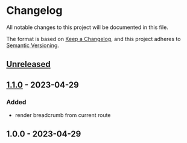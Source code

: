 # Changelog

All notable changes to this project will be documented in this file.

The format is based on [Keep a Changelog](https://keepachangelog.com/en/1.0.0/),
and this project adheres to [Semantic Versioning](https://semver.org/spec/v2.0.0.html).

## [Unreleased]


## [1.1.0] - 2023-04-29
### Added
- render breadcrumb from current route


## 1.0.0 - 2023-04-29

[Unreleased]: https://github.com/BombenProdukt/package_slug/compare/1.1.0...HEAD
[1.1.0]: https://github.com/BombenProdukt/package_slug/compare/1.0.0...1.1.0

